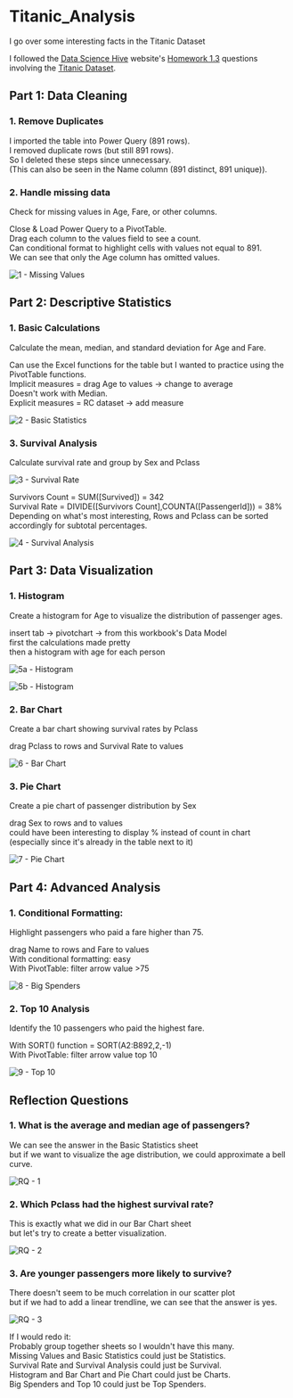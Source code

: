 # Titanic_Analysis
I go over some interesting facts in the Titanic Dataset

I followed the [Data Science Hive](https://www.datasciencehive.com/data-analyst-path) website's [Homework 1.3](https://docs.google.com/document/d/1HN-zwCLdtYvAd3qWYxuD9TOikR1M_IUOtvLZ2lzW5lU/edit?tab=t.0#heading=h.rsgtiadapi5j) questions involving the [Titanic Dataset](https://www.kaggle.com/datasets/yasserh/titanic-dataset).

## Part 1: Data Cleaning

### 1. Remove Duplicates
  I imported the table into Power Query (891 rows).<br/>
  I removed duplicate rows (but still 891 rows).<br/>
  So I deleted these steps since unnecessary.<br/>
  (This can also be seen in the Name column (891 distinct, 891 unique)).

 ### 2. Handle missing data
 Check for missing values in Age, Fare, or other columns.
 
 Close & Load Power Query to a PivotTable.<br/>
 Drag each column to the values field to see a count.<br/>
 Can conditional format to highlight cells with values not equal to 891.<br/>
 We can see that only the Age column has omitted values.

 ![1 - Missing Values](https://github.com/user-attachments/assets/ab81bb37-84e6-4405-b01e-da9c34f6e456)

 ## Part 2: Descriptive Statistics

### 1. Basic Calculations
Calculate the mean, median, and standard deviation for Age and Fare.

Can use the Excel functions for the table but I wanted to practice using the PivotTable functions.<br/>
Implicit measures = drag Age to values -> change to average<br/>
Doesn't work with Median.<br/>
Explicit measures = RC dataset -> add measure

![2 - Basic Statistics](https://github.com/user-attachments/assets/7178065a-e4b4-4864-b732-41efbcbb6deb)

### 3. Survival Analysis
Calculate survival rate and group by Sex and Pclass

![3 - Survival Rate](https://github.com/user-attachments/assets/e4812fa7-c7e4-42ba-a97b-406a08457ad5)

Survivors Count = SUM([Survived]) = 342<br/>
Survival Rate = DIVIDE([Survivors Count],COUNTA([PassengerId])) = 38%<br/>
Depending on what's most interesting, Rows and Pclass can be sorted accordingly for subtotal percentages.

![4 - Survival Analysis](https://github.com/user-attachments/assets/e80a7b9d-e06f-4363-9412-c5c9b0f1a158)

## Part 3: Data Visualization

### 1. Histogram
Create a histogram for Age to visualize the distribution of passenger ages.

insert tab -> pivotchart -> from this workbook's Data Model<br/>
first the calculations made pretty<br/>
then a histogram with age for each person

![5a - Histogram](https://github.com/user-attachments/assets/65594386-8d86-4946-b76c-26a2f523d8cf)

![5b - Histogram](https://github.com/user-attachments/assets/5b0ddbba-a08f-4e0a-a90a-56b6d4e59c80)

### 2. Bar Chart
Create a bar chart showing survival rates by Pclass

drag Pclass to rows and Survival Rate to values

![6 - Bar Chart](https://github.com/user-attachments/assets/5727ef1c-9b90-4758-a9a5-492df90e6561)

### 3. Pie Chart
Create a pie chart of passenger distribution by Sex

drag Sex to rows and to values<br/>
could have been interesting to display % instead of count in chart (especially since it's already in the table next to it)

![7 - Pie Chart](https://github.com/user-attachments/assets/2b71eaa9-c852-4295-85b1-4413a630db41)

## Part 4: Advanced Analysis

### 1. Conditional Formatting:
Highlight passengers who paid a fare higher than 75.

drag Name to rows and Fare to values<br/>
With conditional formatting: easy<br/>
With PivotTable: filter arrow value >75

![8 - Big Spenders](https://github.com/user-attachments/assets/1f730471-4603-4b67-ae7a-34ee51d69ba5)

### 2. Top 10 Analysis
Identify the 10 passengers who paid the highest fare.

With SORT() function = SORT(A2:B892,2,-1)<br/>
With PivotTable: filter arrow value top 10

![9 - Top 10](https://github.com/user-attachments/assets/e8fb61fb-bddb-4c48-ad45-0efc5c094ee7)

## Reflection Questions

### 1. What is the average and median age of passengers?
We can see the answer in the Basic Statistics sheet<br/>
but if we want to visualize the age distribution, we could approximate a bell curve.

![RQ - 1](https://github.com/user-attachments/assets/7f657c99-55c4-4800-9dfa-1ecb791d6c51)

### 2. Which Pclass had the highest survival rate?
This is exactly what we did in our Bar Chart sheet<br/>
but let's try to create a better visualization.

![RQ - 2](https://github.com/user-attachments/assets/b31d38a2-c20b-48de-a20f-5fb382060879)

### 3. Are younger passengers more likely to survive?
There doesn't seem to be much correlation in our scatter plot<br/>
but if we had to add a linear trendline, we can see that the answer is yes.

![RQ - 3](https://github.com/user-attachments/assets/4ef18473-012c-4910-a1c0-0a5e2cbd8800)



If I would redo it:<br/>
Probably group together sheets so I wouldn't have this many.<br/>
	Missing Values and Basic Statistics could just be Statistics.<br/>
	Survival Rate and Survival Analysis could just be Survival.<br/>
	Histogram and Bar Chart and Pie Chart could just be Charts.<br/>
	Big Spenders and Top 10 could just be Top Spenders.


